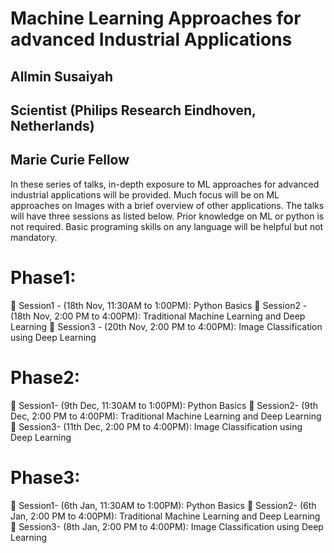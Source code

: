 # Machine Learning Approaches for advanced Industrial Applications 
## Allmin Susaiyah
## Scientist (Philips Research Eindhoven, Netherlands)
## Marie Curie Fellow

In these series of talks, in-depth exposure to ML approaches for advanced industrial applications will be provided. Much focus will be on ML approaches on Images with a brief overview of other applications. The talks will have three sessions as listed below. 
Prior knowledge on ML or python is not required. Basic programing skills on any language will be helpful but not mandatory.

#	Phase1: 
	Session1 - (18th Nov, 11:30AM to 1:00PM): Python Basics 
	Session2 - (18th Nov, 2:00 PM to 4:00PM): Traditional Machine Learning and Deep Learning
	Session3 - (20th Nov, 2:00 PM to 4:00PM): Image Classification using Deep Learning

#	Phase2: 
	Session1- (9th Dec, 11:30AM to 1:00PM): Python Basics
	Session2- (9th Dec, 2:00 PM to 4:00PM): Traditional Machine Learning and Deep Learning
	Session3- (11th Dec, 2:00 PM to 4:00PM): Image Classification using Deep Learning

#	Phase3: 
	Session1- (6th Jan, 11:30AM to 1:00PM): Python Basics
	Session2- (6th Jan, 2:00 PM to 4:00PM): Traditional Machine Learning and Deep Learning
	Session3- (8th Jan, 2:00 PM to 4:00PM): Image Classification using Deep Learning

